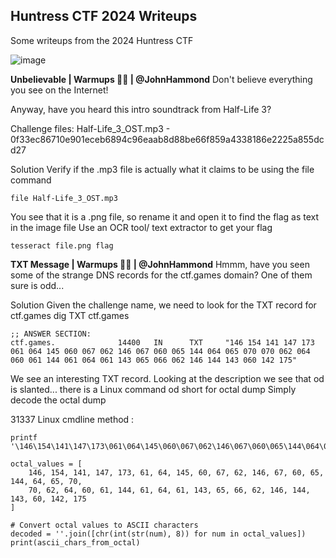 ## Huntress CTF 2024 Writeups

Some writeups from the 2024 Huntress CTF

![image](https://github.com/user-attachments/assets/be7b4457-7099-454c-9ded-1ba0f8b468b4)

**Unbelievable | Warmups 🏃‍♂️ | @JohnHammond**
Don't believe everything you see on the Internet!

Anyway, have you heard this intro soundtrack from Half-Life 3?

Challenge files:
Half-Life_3_OST.mp3 - 0f33ec86710e901eceb6894c96eaab8d88be66f859a4338186e2225a855dcd27



Solution
Verify if the .mp3 file is actually what it claims to be using the file command
```
file Half-Life_3_OST.mp3
```
You see that it is a .png file, so rename it and open it to find the flag as text in the image file
Use an OCR tool/ text extractor to get your flag
```
tesseract file.png flag
```

**TXT Message | Warmups 🏃‍♂️ | @JohnHammond**
Hmmm, have you seen some of the strange DNS records for the ctf.games domain? One of them sure is odd... 



Solution
Given the challenge name, we need to look for the TXT record for ctf.games
dig TXT ctf.games
```
;; ANSWER SECTION:
ctf.games.              14400   IN      TXT     "146 154 141 147 173 061 064 145 060 067 062 146 067 060 065 144 064 065 070 070 062 064 060 061 144 061 064 061 143 065 066 062 146 144 143 060 142 175"
```

We see an interesting TXT record. Looking at the description we see that od is slanted... there is a Linux command od short for octal dump
Simply decode the octal dump

31337 Linux cmdline method : 
```
printf '\146\154\141\147\173\061\064\145\060\067\062\146\067\060\065\144\064\065\070\070\062\064\060\061\144\061\064\061\143\065\066\062\146\144\143\060\142\175'
```
```
octal_values = [
    146, 154, 141, 147, 173, 61, 64, 145, 60, 67, 62, 146, 67, 60, 65, 144, 64, 65, 70, 
    70, 62, 64, 60, 61, 144, 61, 64, 61, 143, 65, 66, 62, 146, 144, 143, 60, 142, 175
]

# Convert octal values to ASCII characters
decoded = ''.join([chr(int(str(num), 8)) for num in octal_values])
print(ascii_chars_from_octal)
```
